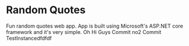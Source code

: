 # Random Quotes
Fun random quotes web app.  App is built using Microsoft's ASP.NET core framework and it's very simple.
Oh Hi Guys
Commit no2
Commit TestInstancedfdfdf
